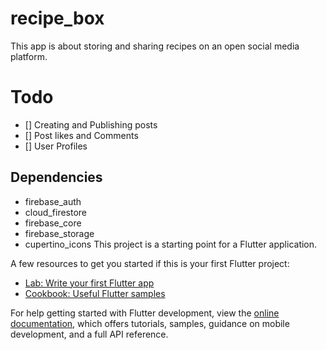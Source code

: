 # recipe_box

This app is about storing and sharing recipes on an open social media platform.

# Todo
- [] Creating and Publishing posts
- [] Post likes and Comments
- [] User Profiles
## Dependencies
- firebase_auth
- cloud_firestore
- firebase_core
- firebase_storage
- cupertino_icons
This project is a starting point for a Flutter application.

A few resources to get you started if this is your first Flutter project:

- [Lab: Write your first Flutter app](https://docs.flutter.dev/get-started/codelab)
- [Cookbook: Useful Flutter samples](https://docs.flutter.dev/cookbook)

For help getting started with Flutter development, view the
[online documentation](https://docs.flutter.dev/), which offers tutorials,
samples, guidance on mobile development, and a full API reference.
